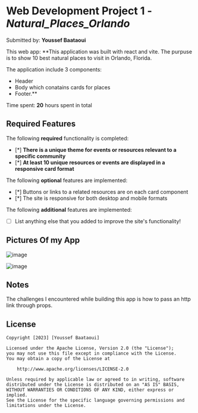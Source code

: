 
# Web Development Project 1 - *Natural_Places_Orlando*

Submitted by: **Youssef Baataoui**

This web app: **This application was built with react and vite. The purpuse is to show 10 best natural places to visit in Orlando, Florida.

The application include 3 components:

* Header
* Body which conatains cards for places
* Footer.**

Time spent: **20** hours spent in total

## Required Features

The following **required** functionality is completed:

- [*] **There is a unique theme for events or resources relevant to a specific community**
- [*] **At least 10 unique resources or events are displayed in a responsive card format**

The following **optional** features are implemented:

- [*] Buttons or links to a related resources are on each card component
- [*] The site is responsive for both desktop and mobile formats

The following **additional** features are implemented:

* [ ] List anything else that you added to improve the site's functionality!

## Pictures Of my App

![image](https://user-images.githubusercontent.com/80371588/221036451-b128e6c8-da29-4a10-8f48-770462bcc3e1.png)

![image](https://user-images.githubusercontent.com/80371588/221036751-04c51ce9-70cf-4225-ab7c-6eeb49fe6d93.png)


## Notes

The challenges I encountered while building this app is how to pass an http link through props.

## License

    Copyright [2023] [Youssef Baataoui]

    Licensed under the Apache License, Version 2.0 (the "License");
    you may not use this file except in compliance with the License.
    You may obtain a copy of the License at

        http://www.apache.org/licenses/LICENSE-2.0

    Unless required by applicable law or agreed to in writing, software
    distributed under the License is distributed on an "AS IS" BASIS,
    WITHOUT WARRANTIES OR CONDITIONS OF ANY KIND, either express or implied.
    See the License for the specific language governing permissions and
    limitations under the License.



